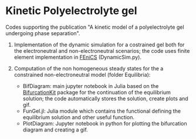 # Kinetic Polyelectrolyte gel

Codes supporting the publication "A kinetic model of a polyelectrolyte gel undergoing phase separation".

1. Implementation of the dynamic simulation for a costrained gel both for the electroneutral and non-electroneutral scenarios; the code uses finite element implementation in [FEniCS](https://www.https://fenicsproject.org/) (DynamicSim.py). 

2. Computation of the non homogeneous steady states for the a constrained non-electroneutral model (folder Equilibria): 
	- BifDiagram: main jupyter notebook in Julia based on the [BifurcationKit](https://github.com/rveltz/BifurcationKit.jl) package for the continuation of the equilibrium solution; the code automatically stores the solution, create plots and gif.
	- FunGel.jl: Julia module which contains the functional defining the equilibrium solution and other useful function.
	- PlotDiagram: Jupyter notebook in python for plotting the bifurcation diagram and creating a gif.

